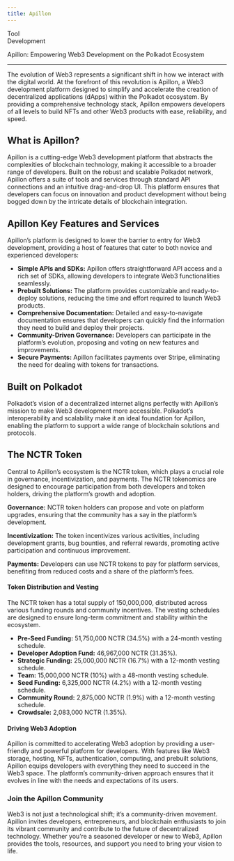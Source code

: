 ```yaml
---
title: Apillon
---
```

Tool  
 Development  
 

Apillon: Empowering Web3 Development on the Polkadot Ecosystem  

-----------------------------------------------------------------

The evolution of Web3 represents a significant shift in how we interact with the digital world. At the forefront of this revolution is Apillon, a Web3 development platform designed to simplify and accelerate the creation of decentralized applications (dApps) within the Polkadot ecosystem. By providing a comprehensive technology stack, Apillon empowers developers of all levels to build NFTs and other Web3 products with ease, reliability, and speed.

What is Apillon?
----------------

Apillon is a cutting-edge Web3 development platform that abstracts the complexities of blockchain technology, making it accessible to a broader range of developers. Built on the robust and scalable Polkadot network, Apillon offers a suite of tools and services through standard API connections and an intuitive drag-and-drop UI. This platform ensures that developers can focus on innovation and product development without being bogged down by the intricate details of blockchain integration.

Apillon Key Features and Services
---------------------------------

Apillon’s platform is designed to lower the barrier to entry for Web3 development, providing a host of features that cater to both novice and experienced developers:

- **Simple APIs and SDKs:** Apillon offers straightforward API access and a rich set of SDKs, allowing developers to integrate Web3 functionalities seamlessly.
- **Prebuilt Solutions:** The platform provides customizable and ready-to-deploy solutions, reducing the time and effort required to launch Web3 products.
- **Comprehensive Documentation:** Detailed and easy-to-navigate documentation ensures that developers can quickly find the information they need to build and deploy their projects.
- **Community-Driven Governance:** Developers can participate in the platform’s evolution, proposing and voting on new features and improvements.
- **Secure Payments:** Apillon facilitates payments over Stripe, eliminating the need for dealing with tokens for transactions.

Built on Polkadot
-----------------

Polkadot’s vision of a decentralized internet aligns perfectly with Apillon’s mission to make Web3 development more accessible. Polkadot’s interoperability and scalability make it an ideal foundation for Apillon, enabling the platform to support a wide range of blockchain solutions and protocols.

The NCTR Token
--------------

Central to Apillon’s ecosystem is the NCTR token, which plays a crucial role in governance, incentivization, and payments. The NCTR tokenomics are designed to encourage participation from both developers and token holders, driving the platform’s growth and adoption.

**Governance:** NCTR token holders can propose and vote on platform upgrades, ensuring that the community has a say in the platform’s development.

**Incentivization:** The token incentivizes various activities, including development grants, bug bounties, and referral rewards, promoting active participation and continuous improvement.

**Payments:** Developers can use NCTR tokens to pay for platform services, benefiting from reduced costs and a share of the platform’s fees.

#### Token Distribution and Vesting

The NCTR token has a total supply of 150,000,000, distributed across various funding rounds and community incentives. The vesting schedules are designed to ensure long-term commitment and stability within the ecosystem.

- **Pre-Seed Funding:** 51,750,000 NCTR (34.5%) with a 24-month vesting schedule.
- **Developer Adoption Fund:** 46,967,000 NCTR (31.35%).
- **Strategic Funding:** 25,000,000 NCTR (16.7%) with a 12-month vesting schedule.
- **Team:** 15,000,000 NCTR (10%) with a 48-month vesting schedule.
- **Seed Funding:** 6,325,000 NCTR (4.2%) with a 12-month vesting schedule.
- **Community Round:** 2,875,000 NCTR (1.9%) with a 12-month vesting schedule.
- **Crowdsale:** 2,083,000 NCTR (1.35%).

#### Driving Web3 Adoption

Apillon is committed to accelerating Web3 adoption by providing a user-friendly and powerful platform for developers. With features like Web3 storage, hosting, NFTs, authentication, computing, and prebuilt solutions, Apillon equips developers with everything they need to succeed in the Web3 space. The platform’s community-driven approach ensures that it evolves in line with the needs and expectations of its users.

### Join the Apillon Community

Web3 is not just a technological shift; it’s a community-driven movement. Apillon invites developers, entrepreneurs, and blockchain enthusiasts to join its vibrant community and contribute to the future of decentralized technology. Whether you’re a seasoned developer or new to Web3, Apillon provides the tools, resources, and support you need to bring your vision to life.
